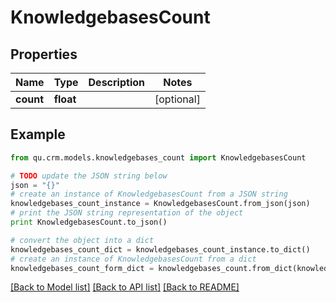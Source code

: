 # KnowledgebasesCount


## Properties
Name | Type | Description | Notes
------------ | ------------- | ------------- | -------------
**count** | **float** |  | [optional] 

## Example

```python
from qu.crm.models.knowledgebases_count import KnowledgebasesCount

# TODO update the JSON string below
json = "{}"
# create an instance of KnowledgebasesCount from a JSON string
knowledgebases_count_instance = KnowledgebasesCount.from_json(json)
# print the JSON string representation of the object
print KnowledgebasesCount.to_json()

# convert the object into a dict
knowledgebases_count_dict = knowledgebases_count_instance.to_dict()
# create an instance of KnowledgebasesCount from a dict
knowledgebases_count_form_dict = knowledgebases_count.from_dict(knowledgebases_count_dict)
```
[[Back to Model list]](../README.md#documentation-for-models) [[Back to API list]](../README.md#documentation-for-api-endpoints) [[Back to README]](../README.md)


